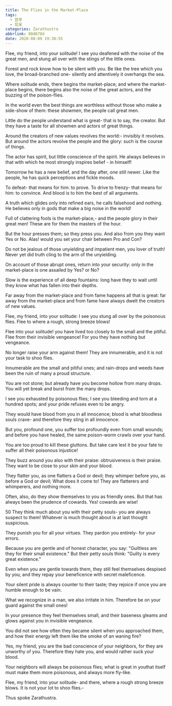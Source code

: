 ```yaml
---
title: The Flies in the Market-Place
tags:
  - 哲学
  - 尼采
categories: Zarathustra
abbrlink: 88d678d
date: 2020-08-09 19:30:55
---
```

Flee, my friend, into your solitude! I see you deafened with the noise of the great men, and stung all over with the stings of the little ones.
<!-- more -->
Forest and rock know how to be silent with you. Be like the tree which you love, the broad-branched one- silently and attentively it overhangs the sea.

Where solitude ends, there begins the market-place; and where the market-place begins, there begins also the noise of the great actors, and the buzzing of the poison-flies.

In the world even the best things are worthless without those who make a side-show of them: these showmen, the people call great men.

Little do the people understand what is great- that is to say, the creator. But they have a taste for all showmen and actors of great things.

Around the creators of new values revolves the world:- invisibly it revolves. But around the actors revolve the people and the glory: such is the course of things.

The actor has spirit, but little conscience of the spirit. He always believes in that with which he most strongly inspires belief - in himself!

Tomorrow he has a new belief, and the day after, one still newer. Like the people, he has quick perceptions and fickle moods.

To defeat- that means for him: to prove. To drive to frenzy- that means for him: to convince. And blood is to him the best of all arguments.

A truth which glides only into refined ears, he calls falsehood and nothing. He believes only in gods that make a big noise in the world!

Full of clattering fools is the market-place,- and the people glory in their great men! These are for them the masters of the hour.

But the hour presses them; so they press you. And also from you they want Yes or No. Alas! would you set your chair between Pro and Con?

Do not be jealous of those unyielding and impatient men, you lover of truth! Never yet did truth cling to the arm of the unyielding.

On account of those abrupt ones, return into your security: only in the market-place is one assailed by Yes? or No?

Slow is the experience of all deep fountains: long have they to wait until they know what has fallen into their depths.

Far away from the market-place and from fame happens all that is great: far away from the market-place and from fame have always dwelt the creators of new values.

Flee, my friend, into your solitude: I see you stung all over by the poisonous flies. Flee to where a rough, strong breeze blows!

Flee into your solitude! you have lived too closely to the small and the pitiful. Flee from their invisible vengeance! For you they have nothing but vengeance.

No longer raise your arm against them! They are innumerable, and it is not your task to shoo flies.

Innumerable are the small and pitiful ones; and rain-drops and weeds have been the ruin of many a proud structure.

You are not stone; but already have you become hollow from many drops. You will yet break and burst from the many drops.

I see you exhausted by poisonous flies; I see you bleeding and torn at a hundred spots; and your pride refuses even to be angry.

They would have blood from you in all innocence; blood is what bloodless souls crave- and therefore they sting in all innocence.

But you, profound one, you suffer too profoundly even from small wounds; and before you have healed, the same poison-worm crawls over your hand.

You are too proud to kill these gluttons. But take care lest it be your fate to suffer all their poisonous injustice!

They buzz around you also with their praise: obtrusiveness is their praise. They want to be close to your skin and your blood.

They flatter you, as one flatters a God or devil; they whimper before you, as before a God or devil; What does it come to! They are flatterers and whimperers, and nothing more.

Often, also, do they show themselves to you as friendly ones. But that has always been the prudence of cowards. Yes! cowards are wise!

50 They think much about you with their petty souls- you are always suspect to them! Whatever is much thought about is at last thought suspicious.

They punish you for all your virtues. They pardon you entirely- for your errors.

Because you are gentle and of honest character, you say: "Guiltless are they for their small existence." But their petty souls think: "Guilty is every great existence."

Even when you are gentle towards them, they still feel themselves despised by you; and they repay your beneficence with secret maleficence.

Your silent pride is always counter to their taste; they rejoice if once you are humble enough to be vain.

What we recognize in a man, we also irritate in him. Therefore be on your guard against the small ones!

In your presence they feel themselves small, and their baseness gleams and glows against you in invisible vengeance.

You did not see how often they became silent when you approached them, and how their energy left them like the smoke of an waning fire?

Yes, my friend, you are the bad conscience of your neighbors, for they are unworthy of you. Therefore they hate you, and would rather suck your blood.

Your neighbors will always be poisonous flies; what is great in youthat itself must make them more poisonous, and always more fly-like.

Flee, my friend, into your solitude- and there, where a rough strong breeze blows. It is not your lot to shoo flies.-

Thus spoke Zarathustra.
